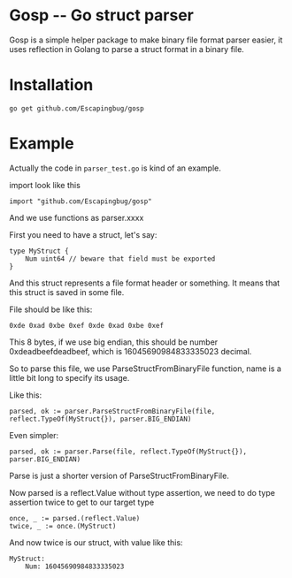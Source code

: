# Gosp -- Go struct parser
Gosp is a simple helper package to make binary file format parser easier, it uses reflection in Golang to parse a struct format in a binary file.

# Installation
```
go get github.com/Escapingbug/gosp
```

# Example
Actually the code in `parser_test.go` is kind of an example.

import look like this
```
import "github.com/Escapingbug/gosp"
```
And we use functions as parser.xxxx

First you need to have a struct, let's say:
```
type MyStruct {
    Num uint64 // beware that field must be exported
}
```

And this struct represents a file format header or something.
It means that this struct is saved in some file.

File should be like this:
```
0xde 0xad 0xbe 0xef 0xde 0xad 0xbe 0xef
```
This 8 bytes, if we use big endian, this should be number 0xdeadbeefdeadbeef, which is 16045690984833335023 decimal.

So to parse this file, we use ParseStructFromBinaryFile function, name is a little bit long to specify its usage.

Like this:
```
parsed, ok := parser.ParseStructFromBinaryFile(file, reflect.TypeOf(MyStruct{}), parser.BIG_ENDIAN)
```

Even simpler:
```
parsed, ok := parser.Parse(file, reflect.TypeOf(MyStruct{}), parser.BIG_ENDIAN)
```
Parse is just a shorter version of ParseStructFromBinaryFile.

Now parsed is a reflect.Value without type assertion, we need to do type assertion twice to get to our target type

```
once, _ := parsed.(reflect.Value)
twice, _ := once.(MyStruct)
```

And now twice is our struct, with value like this:
```
MyStruct:
    Num: 16045690984833335023
```
